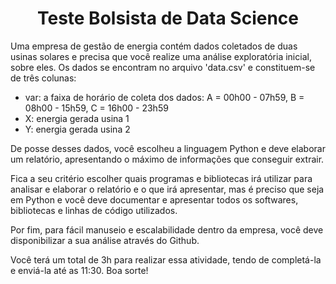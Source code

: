 <h1 align="center"> Teste Bolsista de Data Science</h1>

Uma empresa de gestão de energia contém dados coletados de duas usinas solares e precisa que você realize uma análise exploratória inicial, sobre eles. Os dados se encontram no arquivo 'data.csv' e constituem-se de três colunas:
- var: a faixa de horário de coleta dos dados: A = 00h00 - 07h59, B = 08h00 - 15h59, C = 16h00 - 23h59
- X: energia gerada usina 1
- Y: energia gerada usina 2

De posse desses dados, você escolheu a linguagem Python e deve elaborar um relatório, apresentando o máximo de informações que conseguir extrair.

Fica a seu critério escolher quais programas e bibliotecas irá utilizar para analisar e elaborar o relatório e o que irá apresentar, mas é preciso que seja em Python e você deve documentar e apresentar todos os softwares, bibliotecas e linhas de código utilizados.

Por fim, para fácil manuseio e escalabilidade dentro da empresa, você deve disponibilizar a sua análise através do Github.

Você terá um total de 3h para realizar essa atividade, tendo de completá-la e enviá-la até as 11:30. Boa sorte!
